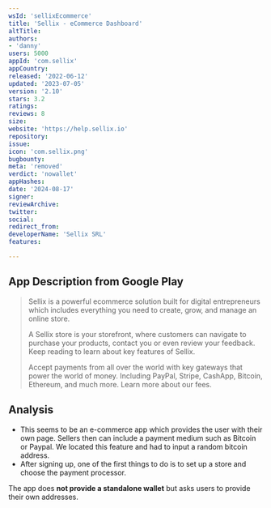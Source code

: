 ```yaml
---
wsId: 'sellixEcommerce'
title: 'Sellix - eCommerce Dashboard'
altTitle: 
authors:
- 'danny'
users: 5000
appId: 'com.sellix'
appCountry: 
released: '2022-06-12'
updated: '2023-07-05'
version: '2.10'
stars: 3.2
ratings: 
reviews: 8
size: 
website: 'https://help.sellix.io'
repository: 
issue: 
icon: 'com.sellix.png'
bugbounty: 
meta: 'removed'
verdict: 'nowallet'
appHashes: 
date: '2024-08-17'
signer: 
reviewArchive: 
twitter: 
social: 
redirect_from: 
developerName: 'Sellix SRL'
features: 

---
```


## App Description from Google Play

> Sellix is a powerful ecommerce solution built for digital entrepreneurs which includes everything you need to create, grow, and manage an online store. 
>
> A Sellix store is your storefront, where customers can navigate to purchase your products, contact you or even review your feedback. Keep reading to learn about key features of Sellix.
>
> Accept payments from all over the world with key gateways that power the world of money. Including PayPal, Stripe, CashApp, Bitcoin, Ethereum, and much more. Learn more about our fees.

## Analysis 

- This seems to be an e-commerce app which provides the user with their own page. Sellers then can include a payment medium such as Bitcoin or Paypal. We located this feature and had to input a random bitcoin address.
- After signing up, one of the first things to do is to set up a store and choose the payment processor. 

The app does **not provide a standalone wallet** but asks users to provide their own addresses.  
